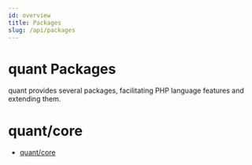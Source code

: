 ```yaml
---
id: overview
title: Packages
slug: /api/packages
---
```


# quant Packages

quant provides several packages, facilitating PHP language features and extending them.


# quant/core
- [quant/core](packages/quant/core) 